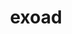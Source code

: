 ---
title: exoad
github: https://github.com/exoad
mode: dark
score: 99.7
transition: 1s
archetype:
- Innovative
- Little Bit of Everything
- Badges | Tags | Icons
- Editor’s Choice
---